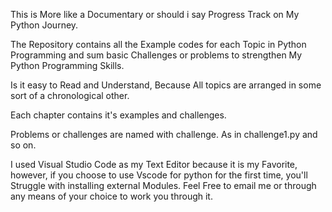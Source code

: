 This is More like a Documentary or should i say Progress Track on My Python Journey.

The Repository contains all the Example codes for each Topic in Python Programming and
sum basic Challenges or problems to strengthen My Python Programming Skills.

Is it easy to Read and Understand, Because All topics are arranged in some sort of a chronological other.

Each chapter contains it's examples and challenges.

Problems or challenges are named with challenge. As in challenge1.py and so on.

I used Visual Studio Code as my Text Editor because it is my Favorite, however, if you choose to use Vscode for python for the first time, you'll Struggle with installing external Modules.
Feel Free to email me or through any means of your choice to work you through it.
